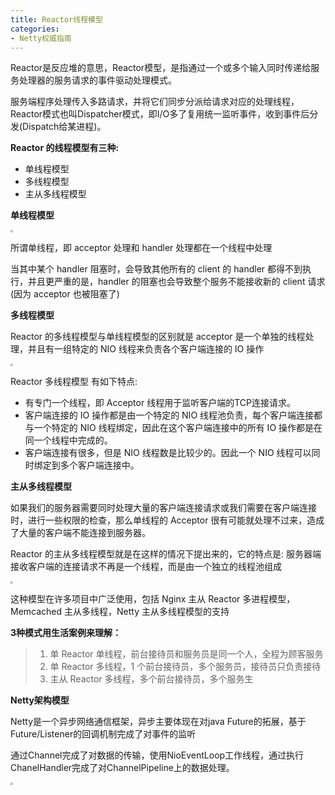```yaml
---
title: Reactor线程模型
categories: 
- Netty权威指南
---
```


Reactor是反应堆的意思，Reactor模型，是指通过一个或多个输入同时传递给服务处理器的服务请求的事件驱动处理模式。 

服务端程序处理传入多路请求，并将它们同步分派给请求对应的处理线程，Reactor模式也叫Dispatcher模式，即I/O多了复用统一监听事件，收到事件后分发(Dispatch给某进程)。

**Reactor 的线程模型有三种:**

- 单线程模型
- 多线程模型
- 主从多线程模型

**单线程模型**

<img src="https://img-blog.csdnimg.cn/d24584be79a5453e9c61752881bd760e.png" style="zoom:25%;" />

所谓单线程，即 acceptor 处理和 handler 处理都在一个线程中处理

当其中某个 handler 阻塞时，会导致其他所有的 client 的 handler 都得不到执行，并且更严重的是，handler 的阻塞也会导致整个服务不能接收新的 client 请求(因为 acceptor 也被阻塞了)

**多线程模型**

Reactor 的多线程模型与单线程模型的区别就是 acceptor 是一个单独的线程处理，并且有一组特定的 NIO 线程来负责各个客户端连接的 IO 操作

<img src="https://img-blog.csdnimg.cn/ebaff226cfbd4d639b0a3fb0505e57d7.png" style="zoom:25%;" />

Reactor 多线程模型 有如下特点:

- 有专门一个线程，即 Acceptor 线程用于监听客户端的TCP连接请求。
- 客户端连接的 IO 操作都是由一个特定的 NIO 线程池负责，每个客户端连接都与一个特定的 NIO 线程绑定，因此在这个客户端连接中的所有 IO 操作都是在同一个线程中完成的。
- 客户端连接有很多，但是 NIO 线程数是比较少的。因此一个 NIO 线程可以同时绑定到多个客户端连接中。

**主从多线程模型**

如果我们的服务器需要同时处理大量的客户端连接请求或我们需要在客户端连接时，进行一些权限的检查，那么单线程的 Acceptor 很有可能就处理不过来，造成了大量的客户端不能连接到服务器。

Reactor 的主从多线程模型就是在这样的情况下提出来的，它的特点是: 服务器端接收客户端的连接请求不再是一个线程，而是由一个独立的线程池组成

<img src="https://img-blog.csdnimg.cn/33778a1b3da442309a007b23bc2cd6f5.png" style="zoom:25%;" />

这种模型在许多项目中广泛使用，包括 Nginx 主从 Reactor 多进程模型， Memcached 主从多线程，Netty 主从多线程模型的支持

**3种模式用生活案例来理解：**

> 1. 单 Reactor 单线程，前台接待员和服务员是同一个人，全程为顾客服务
> 2. 单 Reactor 多线程，1 个前台接待员，多个服务员，接待员只负责接待
> 3. 主从 Reactor 多线程，多个前台接待员，多个服务生

**Netty架构模型**

Netty是一个异步网络通信框架，异步主要体现在对java Future的拓展，基于Future/Listener的回调机制完成了对事件的监听

通过Channel完成了对数据的传输，使用NioEventLoop工作线程，通过执行ChanelHandler完成了对ChannelPipeline上的数据处理。

<img src="https://img-blog.csdnimg.cn/90f02fd8f6004cc587df7bfe3cf4e72f.png" style="zoom:25%;" />